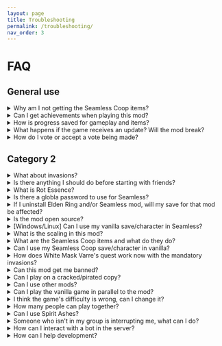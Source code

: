```yaml
---
layout: page
title: Troubleshooting
permalink: /troubleshooting/
nav_order: 3
---
```

# FAQ

## General use
<details markdown="block">
<summary>Why am I not getting the Seamless Coop items?</summary>

>You need to rest at a grace to obtain the Seamless Coop items.    
>If you didn't get them - please try verifying your game files through Steam and trying again:
>Right click Elden Ring in Steam => Properties => Installed Files => Verify integrity of game files
</details>
<details markdown="block">
<summary>Can I get achievements when playing this mod?</summary>

>Yes, you can.  
>List of items that *could* potentially not allow achievements to trigger:
>  - Potential that sometimes Steam will go down during a play session momentarily and prevent achievement unlocks. Missing achievements could be gained with `Steam Achievement Manager` which is a tool used to debug situations like this.
>  - A mismatch in events not triggering the achievement to unlock. This could happen during a play session, where a player's progress can cause skips of certain events to trigger, or an event flag not triggering properly. (Create a manual backup save if you play with another player who could have a different progress).
</details>

<details markdown="block">
<summary>How is progress saved for gameplay and items?</summary>


> **GAMEPLAY PROGRESS:**
> - Progress is saved based on Host progression. Wanderer's progression will not sync if Host has progressed less than the Wanderers.
>  - A player on NG+, can join a player on NG. This can also be vice-versa.
> - Any crafting or shop items to purchase from the Twin Maiden Husks in Roundtable Hold are dependent on the **__HOST__** of the world. If a Wanderer owns it in their world, it shouldn't be available in a Host's world if they haven't retrieved it yet when Wanderers join. 
 > - If the Host <u>**does not**</u> own the crafting kit, or cookbook items, then it will <u>**not**</u> be available. Everyone should retrieve these items on their own just in case the Host is changed during gameplay.
> - Quest progression can be erratic. Best to be solo when doing anything, but make sure to make a backup save before playing. Ending choices could have unknown effects during gameplay too.  
>  
> **ITEM PROGRESS:**
> - Item pick ups are based on instanced loot, meaning any random drops picked up are diferent for each player. 
> - Loot that is given on persistent enemy defeat (Bosses and Scarabs for example) is collected by everyone joining the host when within the area limits (when all players ar
e in Weeping Penninsula to get respective drops).
> - Items like Golden Seed or Sacred Tear must be picked up individually. Wanderer's cannot gain items again if they already received them in their world upon joining Host.
> - When it comes to bell bearing items, it is based on Host. Only Host should turn in items, restart session, and any who rejoin should see items in the shop. In the event of missing items for any bell bearings, consult [(Discord) Missing reward items from Quests/NPC/Bosses with dialogue](https://discord.com/channels/979042878091329587/1129602576996900864).
>  
> **‼️CAUTION‼️**  
> If you are going to attempt playing with others who have different progressions (e.g. different endings, different NPC states), **you should make a backup of your save before joining!.**  
> Event flags toggled in the session may persist, so it's very possible to have mismatched progression and may ruin characters involved. See possible work arounds in [(Discord) #troubleshooting](https://discord.com/channels/979042878091329587/1097343990480777266). Keep the same host when possible to reduce chances. This is a coop, not an MMO.
</details>

<details markdown="block">
<summary>What happens if the game receives an update? Will the mod break?</summary>

> Refer to [(Discord) Elden Ring received an official update, what to do?](https://discord.com/channels/979042878091329587/1097350937573593160).  
>  
> **Note**:  Major updates like DLC tend to break the mod due to changes done to provide content (changes in regulation.bin file cause seamless to break if something major is adjusted). Hot fixes on the other hand could only be minor changes that won't change much and still allow mods to be compatible, if it's small parameter changes.
</details>

<details markdown="block">
<summary>How do I vote or accept a vote being made?</summary>

> As of v1.3.0, per message in [(Discord) #updates](https://discord.com/channels/979042878091329587/979709115116969994/995015898454835241), Players can vote from the map and use the following key to press to move their cursor to the voted location:
>  
>  - Controller - `L1/LB`
>  - Keyboard - `Z`

</details>

## Category 2

<details markdown="block">
<summary>What about invasions?</summary>


</details>

<details markdown="block">
<summary>Is there anything I should do before starting with friends?</summary>


</details>

<details markdown="block">
  <summary>What is Rot Essence?</summary>


</details>

<details markdown="block">
  <summary>Is there a globla password to use for Seamless?</summary>


</details>

<details markdown="block">
  <summary>If I uninstall Elden Ring and/or Seamless mod, will my save for that mod be affected?</summary>


</details>

<details markdown="block">
  <summary>Is the mod open source?</summary>


</details>

<details markdown="block">
  <summary>[Windows/Linux] Can I use my vanilla save/character in Seamless?</summary>


</details>

<details markdown="block">
  <summary>What is the scaling in this mod?</summary>


</details>

<details markdown="block">
  <summary>What are the Seamless Coop items and what do they do?</summary>


</details>

<details markdown="block">
  <summary>Can I use my Seamless Coop save/character in vanilla?</summary>


</details>

<details markdown="block">
  <summary>How does White Mask Varre's quest work now with the mandatory invasions?</summary>


</details>

<details markdown="block">
  <summary>Can this mod get me banned?</summary>


</details>

<details markdown="block">
  <summary>Can I play on a cracked/pirated copy?</summary>


</details>

<details markdown="block">
  <summary>Can I use other mods?</summary>


</details>

<details markdown="block">
  <summary>Can I play the vanilla game in parallel to the mod?</summary>


</details>

<details markdown="block">
  <summary>I think the game's difficulty is wrong, can I change it?</summary>


</details>

<details markdown="block">
  <summary>How many people can play together?</summary>


</details>

<details markdown="block">
  <summary>Can I use Spirit Ashes?</summary>


</details>

<details markdown="block">
  <summary>Someone who isn't in my group is interrupting me, what can I do?</summary>


</details>

<details markdown="block">
  <summary>How can I interact with a bot in the server?</summary>


</details>

<details markdown="block">
  <summary>How can I help development?</summary>


</details>

